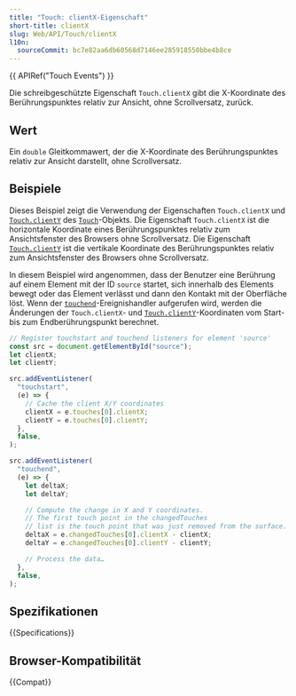 ```yaml
---
title: "Touch: clientX-Eigenschaft"
short-title: clientX
slug: Web/API/Touch/clientX
l10n:
  sourceCommit: bc7e82aa6db60568d7146ee285918550bbe4b8ce
---
```


{{ APIRef("Touch Events") }}

Die schreibgeschützte Eigenschaft `Touch.clientX` gibt die X-Koordinate des Berührungspunktes relativ zur Ansicht, ohne Scrollversatz, zurück.

## Wert

Ein `double` Gleitkommawert, der die X-Koordinate des Berührungspunktes relativ zur Ansicht darstellt, ohne Scrollversatz.

## Beispiele

Dieses Beispiel zeigt die Verwendung der Eigenschaften `Touch.clientX` und [`Touch.clientY`](/de/docs/Web/API/Touch/clientY) des [`Touch`](/de/docs/Web/API/Touch)-Objekts. Die Eigenschaft `Touch.clientX` ist die horizontale Koordinate eines Berührungspunktes relativ zum Ansichtsfenster des Browsers ohne Scrollversatz. Die Eigenschaft [`Touch.clientY`](/de/docs/Web/API/Touch/clientY) ist die vertikale Koordinate des Berührungspunktes relativ zum Ansichtsfenster des Browsers ohne Scrollversatz.

In diesem Beispiel wird angenommen, dass der Benutzer eine Berührung auf einem Element mit der ID `source` startet, sich innerhalb des Elements bewegt oder das Element verlässt und dann den Kontakt mit der Oberfläche löst. Wenn der [`touchend`](/de/docs/Web/API/Element/touchend_event)-Ereignishandler aufgerufen wird, werden die Änderungen der `Touch.clientX`- und [`Touch.clientY`](/de/docs/Web/API/Touch/clientY)-Koordinaten vom Start- bis zum Endberührungspunkt berechnet.

```js
// Register touchstart and touchend listeners for element 'source'
const src = document.getElementById("source");
let clientX;
let clientY;

src.addEventListener(
  "touchstart",
  (e) => {
    // Cache the client X/Y coordinates
    clientX = e.touches[0].clientX;
    clientY = e.touches[0].clientY;
  },
  false,
);

src.addEventListener(
  "touchend",
  (e) => {
    let deltaX;
    let deltaY;

    // Compute the change in X and Y coordinates.
    // The first touch point in the changedTouches
    // list is the touch point that was just removed from the surface.
    deltaX = e.changedTouches[0].clientX - clientX;
    deltaY = e.changedTouches[0].clientY - clientY;

    // Process the data…
  },
  false,
);
```

## Spezifikationen

{{Specifications}}

## Browser-Kompatibilität

{{Compat}}
